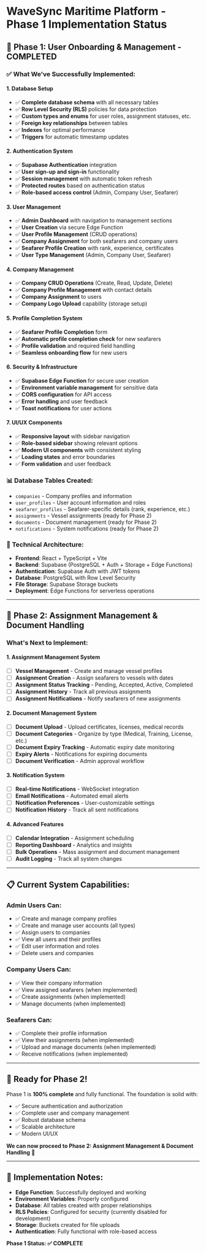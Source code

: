 # WaveSync Maritime Platform - Phase 1 Implementation Status

## 🎉 **Phase 1: User Onboarding & Management - COMPLETED**

### ✅ **What We've Successfully Implemented:**

#### **1. Database Setup**
- ✅ **Complete database schema** with all necessary tables
- ✅ **Row Level Security (RLS)** policies for data protection
- ✅ **Custom types and enums** for user roles, assignment statuses, etc.
- ✅ **Foreign key relationships** between tables
- ✅ **Indexes** for optimal performance
- ✅ **Triggers** for automatic timestamp updates

#### **2. Authentication System**
- ✅ **Supabase Authentication** integration
- ✅ **User sign-up and sign-in** functionality
- ✅ **Session management** with automatic token refresh
- ✅ **Protected routes** based on authentication status
- ✅ **Role-based access control** (Admin, Company User, Seafarer)

#### **3. User Management**
- ✅ **Admin Dashboard** with navigation to management sections
- ✅ **User Creation** via secure Edge Function
- ✅ **User Profile Management** (CRUD operations)
- ✅ **Company Assignment** for both seafarers and company users
- ✅ **Seafarer Profile Creation** with rank, experience, certificates
- ✅ **User Type Management** (Admin, Company User, Seafarer)

#### **4. Company Management**
- ✅ **Company CRUD Operations** (Create, Read, Update, Delete)
- ✅ **Company Profile Management** with contact details
- ✅ **Company Assignment** to users
- ✅ **Company Logo Upload** capability (storage setup)

#### **5. Profile Completion System**
- ✅ **Seafarer Profile Completion** form
- ✅ **Automatic profile completion check** for new seafarers
- ✅ **Profile validation** and required field handling
- ✅ **Seamless onboarding flow** for new users

#### **6. Security & Infrastructure**
- ✅ **Supabase Edge Function** for secure user creation
- ✅ **Environment variable management** for sensitive data
- ✅ **CORS configuration** for API access
- ✅ **Error handling** and user feedback
- ✅ **Toast notifications** for user actions

#### **7. UI/UX Components**
- ✅ **Responsive layout** with sidebar navigation
- ✅ **Role-based sidebar** showing relevant options
- ✅ **Modern UI components** with consistent styling
- ✅ **Loading states** and error boundaries
- ✅ **Form validation** and user feedback

### 📊 **Database Tables Created:**
- `companies` - Company profiles and information
- `user_profiles` - User account information and roles
- `seafarer_profiles` - Seafarer-specific details (rank, experience, etc.)
- `assignments` - Vessel assignments (ready for Phase 2)
- `documents` - Document management (ready for Phase 2)
- `notifications` - System notifications (ready for Phase 2)

### 🔧 **Technical Architecture:**
- **Frontend**: React + TypeScript + Vite
- **Backend**: Supabase (PostgreSQL + Auth + Storage + Edge Functions)
- **Authentication**: Supabase Auth with JWT tokens
- **Database**: PostgreSQL with Row Level Security
- **File Storage**: Supabase Storage buckets
- **Deployment**: Edge Functions for serverless operations

---

## 🚀 **Phase 2: Assignment Management & Document Handling**

### **What's Next to Implement:**

#### **1. Assignment Management System**
- [ ] **Vessel Management** - Create and manage vessel profiles
- [ ] **Assignment Creation** - Assign seafarers to vessels with dates
- [ ] **Assignment Status Tracking** - Pending, Accepted, Active, Completed
- [ ] **Assignment History** - Track all previous assignments
- [ ] **Assignment Notifications** - Notify seafarers of new assignments

#### **2. Document Management System**
- [ ] **Document Upload** - Upload certificates, licenses, medical records
- [ ] **Document Categories** - Organize by type (Medical, Training, License, etc.)
- [ ] **Document Expiry Tracking** - Automatic expiry date monitoring
- [ ] **Expiry Alerts** - Notifications for expiring documents
- [ ] **Document Verification** - Admin approval workflow

#### **3. Notification System**
- [ ] **Real-time Notifications** - WebSocket integration
- [ ] **Email Notifications** - Automated email alerts
- [ ] **Notification Preferences** - User-customizable settings
- [ ] **Notification History** - Track all sent notifications

#### **4. Advanced Features**
- [ ] **Calendar Integration** - Assignment scheduling
- [ ] **Reporting Dashboard** - Analytics and insights
- [ ] **Bulk Operations** - Mass assignment and document management
- [ ] **Audit Logging** - Track all system changes

---

## 📋 **Current System Capabilities:**

### **Admin Users Can:**
- ✅ Create and manage company profiles
- ✅ Create and manage user accounts (all types)
- ✅ Assign users to companies
- ✅ View all users and their profiles
- ✅ Edit user information and roles
- ✅ Delete users and companies

### **Company Users Can:**
- ✅ View their company information
- ✅ View assigned seafarers (when implemented)
- ✅ Create assignments (when implemented)
- ✅ Manage documents (when implemented)

### **Seafarers Can:**
- ✅ Complete their profile information
- ✅ View their assignments (when implemented)
- ✅ Upload and manage documents (when implemented)
- ✅ Receive notifications (when implemented)

---

## 🎯 **Ready for Phase 2!**

Phase 1 is **100% complete** and fully functional. The foundation is solid with:
- ✅ Secure authentication and authorization
- ✅ Complete user and company management
- ✅ Robust database schema
- ✅ Scalable architecture
- ✅ Modern UI/UX

**We can now proceed to Phase 2: Assignment Management & Document Handling** 🚀

---

## 📝 **Implementation Notes:**

- **Edge Function**: Successfully deployed and working
- **Environment Variables**: Properly configured
- **Database**: All tables created with proper relationships
- **RLS Policies**: Configured for security (currently disabled for development)
- **Storage**: Buckets created for file uploads
- **Authentication**: Fully functional with role-based access

**Phase 1 Status: ✅ COMPLETE**
